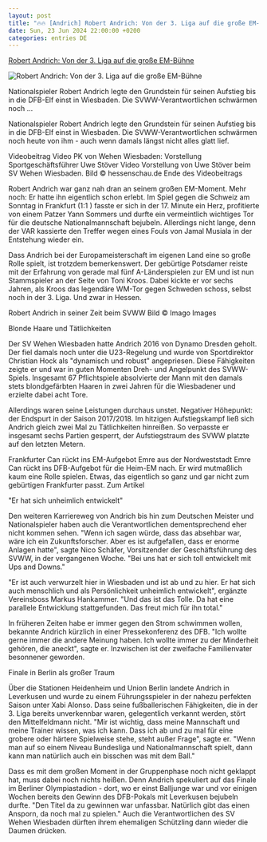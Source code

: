 ```yaml
---
layout: post
title: "🔥🔥 [Andrich] Robert Andrich: Von der 3. Liga auf die große EM-Bühne"
date: Sun, 23 Jun 2024 22:00:00 +0200
categories: entries DE
---
```

[Robert Andrich: Von der 3. Liga auf die große EM-Bühne](https://www.hessenschau.de/sport/fussball/wehen-wiesbaden/robert-andrich-von-der-3-liga-auf-die-grosse-em-buehne-v1,andrich-em-100.html)

![Robert Andrich: Von der 3. Liga auf die große EM-Bühne](https://www.hessenschau.de/sport/fussball/andrich-106~_t-1719221345188_v-16to9__retina.jpg)

Nationalspieler Robert Andrich legte den Grundstein für seinen Aufstieg bis in die DFB-Elf einst in Wiesbaden. Die SVWW-Verantwortlichen schwärmen noch ...

Nationalspieler Robert Andrich legte den Grundstein für seinen Aufstieg bis in die DFB-Elf einst in Wiesbaden. Die SVWW-Verantwortlichen schwärmen noch heute von ihm - auch wenn damals längst nicht alles glatt lief.

Videobeitrag Video PK von Wehen Wiesbaden: Vorstellung Sportgeschäftsführer Uwe Stöver Video Vorstellung von Uwe Stöver beim SV Wehen Wiesbaden. Bild © hessenschau.de Ende des Videobeitrags

Robert Andrich war ganz nah dran an seinem großen EM-Moment. Mehr noch: Er hatte ihn eigentlich schon erlebt. Im Spiel gegen die Schweiz am Sonntag in Frankfurt (1:1 ) fasste er sich in der 17. Minute ein Herz, profitierte von einem Patzer Yann Sommers und durfte ein vermeintlich wichtiges Tor für die deutsche Nationalmannschaft bejubeln. Allerdings nicht lange, denn der VAR kassierte den Treffer wegen eines Fouls von Jamal Musiala in der Entstehung wieder ein.

Dass Andrich bei der Europameisterschaft im eigenen Land eine so große Rolle spielt, ist trotzdem bemerkenswert. Der gebürtige Potsdamer reiste mit der Erfahrung von gerade mal fünf A-Länderspielen zur EM und ist nun Stammspieler an der Seite von Toni Kroos. Dabei kickte er vor sechs Jahren, als Kroos das legendäre WM-Tor gegen Schweden schoss, selbst noch in der 3. Liga. Und zwar in Hessen.

Robert Andrich in seiner Zeit beim SVWW Bild © Imago Images

Blonde Haare und Tätlichkeiten

Der SV Wehen Wiesbaden hatte Andrich 2016 von Dynamo Dresden geholt. Der fiel damals noch unter die U23-Regelung und wurde von Sportdirektor Christian Hock als "dynamisch und robust" angepriesen. Diese Fähigkeiten zeigte er und war in guten Momenten Dreh- und Angelpunkt des SVWW-Spiels. Insgesamt 67 Pflichtspiele absolvierte der Mann mit den damals stets blondgefärbten Haaren in zwei Jahren für die Wiesbadener und erzielte dabei acht Tore.

Allerdings waren seine Leistungen durchaus unstet. Negativer Höhepunkt: der Endspurt in der Saison 2017/2018. Im hitzigen Aufstiegskampf ließ sich Andrich gleich zwei Mal zu Tätlichkeiten hinreißen. So verpasste er insgesamt sechs Partien gesperrt, der Aufstiegstraum des SVWW platzte auf den letzten Metern.

Frankfurter Can rückt ins EM-Aufgebot Emre aus der Nordweststadt Emre Can rückt ins DFB-Aufgebot für die Heim-EM nach. Er wird mutmaßlich kaum eine Rolle spielen. Etwas, das eigentlich so ganz und gar nicht zum gebürtigen Frankfurter passt. Zum Artikel

"Er hat sich unheimlich entwickelt"

Den weiteren Karriereweg von Andrich bis hin zum Deutschen Meister und Nationalspieler haben auch die Verantwortlichen dementsprechend eher nicht kommen sehen. "Wenn ich sagen würde, dass das absehbar war, wäre ich ein Zukunftsforscher. Aber es ist aufgefallen, dass er enorme Anlagen hatte", sagte Nico Schäfer, Vorsitzender der Geschäftsführung des SVWW, in der vergangenen Woche. "Bei uns hat er sich toll entwickelt mit Ups and Downs."

"Er ist auch verwurzelt hier in Wiesbaden und ist ab und zu hier. Er hat sich auch menschlich und als Persönlichkeit unheimlich entwickelt", ergänzte Vereinsboss Markus Hankammer. "Und das ist das Tolle. Da hat eine parallele Entwicklung stattgefunden. Das freut mich für ihn total."

In früheren Zeiten habe er immer gegen den Strom schwimmen wollen, bekannte Andrich kürzlich in einer Pressekonferenz des DFB. "Ich wollte gerne immer die andere Meinung haben. Ich wollte immer zu der Minderheit gehören, die aneckt", sagte er. Inzwischen ist der zweifache Familienvater besonnener geworden.

Finale in Berlin als großer Traum

Über die Stationen Heidenheim und Union Berlin landete Andrich in Leverkusen und wurde zu einem Führungsspieler in der nahezu perfekten Saison unter Xabi Alonso. Dass seine fußballerischen Fähigkeiten, die in der 3. Liga bereits unverkennbar waren, gelegentlich verkannt werden, stört den Mittelfeldmann nicht. "Mir ist wichtig, dass meine Mannschaft und meine Trainer wissen, was ich kann. Dass ich ab und zu mal für eine grobere oder härtere Spielweise stehe, steht außer Frage", sagte er. "Wenn man auf so einem Niveau Bundesliga und Nationalmannschaft spielt, dann kann man natürlich auch ein bisschen was mit dem Ball."

Dass es mit dem großen Moment in der Gruppenphase noch nicht geklappt hat, muss dabei noch nichts heißen. Denn Andrich spekuliert auf das Finale im Berliner Olympiastadion - dort, wo er einst Balljunge war und vor einigen Wochen bereits den Gewinn des DFB-Pokals mit Leverkusen bejubeln durfte. "Den Titel da zu gewinnen war unfassbar. Natürlich gibt das einen Ansporn, da noch mal zu spielen." Auch die Verantwortlichen des SV Wehen Wiesbaden dürften ihrem ehemaligen Schützling dann wieder die Daumen drücken.

